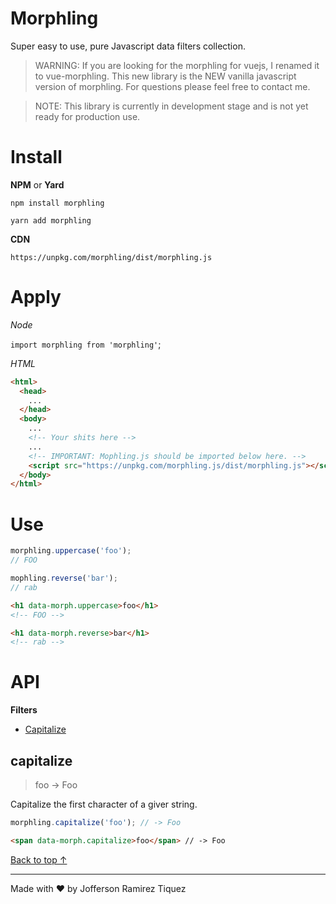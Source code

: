 # Morphling

Super easy to use, pure Javascript data filters collection.

> WARNING: If you are looking for the morphling for vuejs, I renamed it to vue-morphling. This new library is the NEW vanilla javascript version of morphling. For questions please feel free to contact me.

> NOTE: This library is currently in development stage and is not yet ready for production use.

# Install 

**NPM** or **Yard**

`npm install morphling`

`yarn add morphling`

**CDN**

`https://unpkg.com/morphling/dist/morphling.js`
# Apply

*Node*

`import morphling from 'morphling'`;

*HTML*

```html
<html>
  <head>
    ...
  </head>
  <body>
    ...
    <!-- Your shits here -->
    ...
    <!-- IMPORTANT: Mophling.js should be imported below here. -->
    <script src="https://unpkg.com/morphling.js/dist/morphling.js"></script>
  </body>
</html>
```

# Use

```javascript
morphling.uppercase('foo');
// FOO

mophling.reverse('bar');
// rab
```

```html
<h1 data-morph.uppercase>foo</h1>
<!-- FOO -->

<h1 data-morph.reverse>bar</h1>
<!-- rab -->
```

# API

**Filters**

- [Capitalize](#capitalize)

## capitalize

> foo -> Foo

Capitalize the first character of a giver string. 

```javascript
morphling.capitalize('foo'); // -> Foo
```

```html
<span data-morph.capitalize>foo</span> // -> Foo
```

[Back to top ↑](#api)

----



Made with ❤️ by Jofferson Ramirez Tiquez